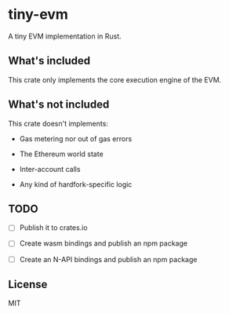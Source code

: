 # tiny-evm

A tiny EVM implementation in Rust.

## What's included

This crate only implements the core execution engine of the EVM.

## What's not included

This crate doesn't implements:

* Gas metering nor out of gas errors

* The Ethereum world state

* Inter-account calls

* Any kind of hardfork-specific logic

## TODO

* [ ] Publish it to crates.io

* [ ] Create wasm bindings and publish an npm package

* [ ] Create an N-API bindings and publish an npm package

## License

MIT
